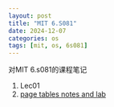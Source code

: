 ```yaml
---
layout: post
title: "MIT 6.S081"
date: 2024-12-07
categories: os
tags: [mit, os, 6s081]
---
```


对MIT 6.s081的课程笔记

1. Lec01
3. [page tables notes and lab](https://leochame.github.io/os/mit-6s081-lec05)
